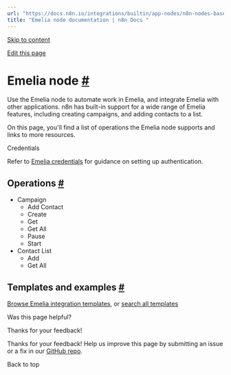 ```yaml
---
url: "https://docs.n8n.io/integrations/builtin/app-nodes/n8n-nodes-base.emelia/"
title: "Emelia node documentation | n8n Docs "
---
```


[Skip to content](https://docs.n8n.io/integrations/builtin/app-nodes/n8n-nodes-base.emelia/#emelia-node)

[Edit this page](https://github.com/n8n-io/n8n-docs/edit/main/docs/integrations/builtin/app-nodes/n8n-nodes-base.emelia.md "Edit this page")

# Emelia node [\#](https://docs.n8n.io/integrations/builtin/app-nodes/n8n-nodes-base.emelia/\#emelia-node "Permanent link")

Use the Emelia node to automate work in Emelia, and integrate Emelia with other applications. n8n has built-in support for a wide range of Emelia features, including creating campaigns, and adding contacts to a list.

On this page, you'll find a list of operations the Emelia node supports and links to more resources.

Credentials

Refer to [Emelia credentials](https://docs.n8n.io/integrations/builtin/credentials/emelia/) for guidance on setting up authentication.

## Operations [\#](https://docs.n8n.io/integrations/builtin/app-nodes/n8n-nodes-base.emelia/\#operations "Permanent link")

- Campaign
  - Add Contact
  - Create
  - Get
  - Get All
  - Pause
  - Start
- Contact List
  - Add
  - Get All

## Templates and examples [\#](https://docs.n8n.io/integrations/builtin/app-nodes/n8n-nodes-base.emelia/\#templates-and-examples "Permanent link")

[Browse Emelia integration templates](https://n8n.io/integrations/emelia/), or [search all templates](https://n8n.io/workflows/)

Was this page helpful?






Thanks for your feedback!






Thanks for your feedback! Help us improve this page by submitting an issue or a fix in our [GitHub repo](https://github.com/n8n-io/n8n-docs).


Back to top